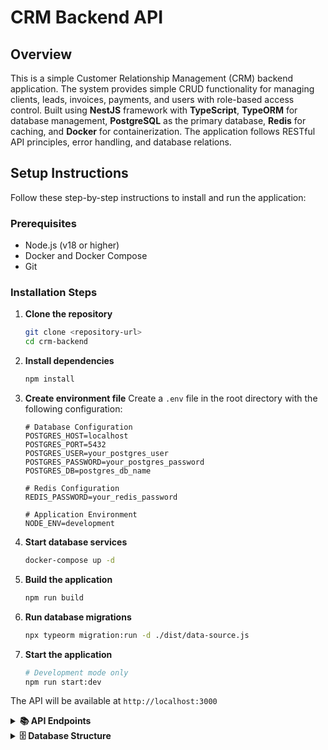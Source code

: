 # CRM Backend API

## Overview

This is a simple Customer Relationship Management (CRM) backend application. The system provides simple CRUD functionality for managing clients, leads, invoices, payments, and users with role-based access control. Built using **NestJS** framework with **TypeScript**, **TypeORM** for database management, **PostgreSQL** as the primary database, **Redis** for caching, and **Docker** for containerization. The application follows RESTful API principles, error handling, and database relations.

## Setup Instructions

Follow these step-by-step instructions to install and run the application:

### Prerequisites

- Node.js (v18 or higher)
- Docker and Docker Compose
- Git

### Installation Steps

1. **Clone the repository**

   ```bash
   git clone <repository-url>
   cd crm-backend
   ```

2. **Install dependencies**

   ```bash
   npm install
   ```

3. **Create environment file**
   Create a `.env` file in the root directory with the following configuration:

   ```env
   # Database Configuration
   POSTGRES_HOST=localhost
   POSTGRES_PORT=5432
   POSTGRES_USER=your_postgres_user
   POSTGRES_PASSWORD=your_postgres_password
   POSTGRES_DB=postgres_db_name

   # Redis Configuration
   REDIS_PASSWORD=your_redis_password

   # Application Environment
   NODE_ENV=development
   ```

4. **Start database services**

   ```bash
   docker-compose up -d
   ```

5. **Build the application**

   ```bash
   npm run build
   ```

6. **Run database migrations**

   ```bash
   npx typeorm migration:run -d ./dist/data-source.js
   ```

7. **Start the application**
   ```bash
   # Development mode only
   npm run start:dev
   ```

The API will be available at `http://localhost:3000`

<details>
<summary><strong>📚 API Endpoints</strong></summary>

### Users Management

- **POST** `/users` - Create new user
  ```json
  {
    "email": "user@example.com",
    "username": "johndoe",
    "password": "password123",
    "fullName": "John Doe",
    "role": "admin" // admin | sales | accountant
  }
  ```
- **GET** `/users` - Get all users
- **GET** `/users/:id` - Get user by ID
- **PUT** `/users` - Update user
- **DELETE** `/users/:id` - Delete user

### Clients Management

- **POST** `/clients` - Create new client
  ```json
  {
    "name": "Acme Corporation",
    "email": "contact@acme.com",
    "phone": "+1234567890",
    "address": "123 Business St, City, State"
  }
  ```
- **GET** `/clients` - Get all clients
- **GET** `/clients/:id` - Get client by ID
- **PUT** `/clients` - Update client
- **DELETE** `/clients/:id` - Delete client
- **GET** `/clients/total/:id` - Get client invoice total

### Leads Management

- **POST** `/leads` - Create new lead
  ```json
  {
    "clientId": 1,
    "ownerId": 1,
    "status": "new", // new | contacted | qualified | won | lost
    "source": "website",
    "notes": "Interested in our premium package"
  }
  ```
- **GET** `/leads` - Get all leads (supports filtering by userId and status)
- **GET** `/leads/:id` - Get lead by ID
- **PUT** `/leads/:id` - Update lead
- **DELETE** `/leads/:id` - Delete lead

### Invoices Management

- **POST** `/invoices` - Create new invoice
  ```json
  {
    "clientId": 1,
    "issuedBy": 1,
    "invoiceDate": "2024-01-15",
    "dueDate": "2024-02-15",
    "status": "draft", // draft | sent | paid | overdue | cancelled
    "totalAmount": 1500.0
  }
  ```
- **GET** `/invoices` - Get all invoices (supports filtering by status)
- **GET** `/invoices/:id` - Get invoice by ID
- **PUT** `/invoices` - Update invoice
- **DELETE** `/invoices/:id` - Delete invoice

### Invoice Items Management

- **POST** `/invoice-items` - Create new invoice item
  ```json
  {
    "invoiceId": 1,
    "description": "Web Development Services",
    "quantity": 40,
    "unitPrice": 75.0,
    "lineTotal": 3000.0
  }
  ```
- **GET** `/invoice-items` - Get all invoice items
- **GET** `/invoice-items/:id` - Get invoice item by ID
- **PUT** `/invoice-items` - Update invoice item
- **DELETE** `/invoice-items/:id` - Delete invoice item

### Payments Management

- **POST** `/payments` - Create new payment
  ```json
  {
    "invoiceId": 1,
    "recordedBy": 1,
    "paymentDate": "2024-01-20",
    "amount": 1500.0,
    "method": "bank_transfer", // cash | bank_transfer | credit_card | paypal
    "reference": "TXN123456789"
  }
  ```
- **GET** `/payments` - Get all payments
- **GET** `/payments/:id` - Get payment by ID
- **PUT** `/payments` - Update payment
- **DELETE** `/payments/:id` - Delete payment

</details>

<details>
<summary><strong>🗄️ Database Structure</strong></summary>

![Database Schema]([https://github.com/Ayogoharo/crm-backend/edit/main/schema.png](https://res.cloudinary.com/daha2qfsq/image/upload/v1756483473/Screenshot_from_2025-08-29_18-32-57_lpmcn4.png))

The database consists of six main entities with the following relationships:

### **Users Table**

- **Primary Key**: `id` (auto-increment)
- **Fields**: `email` (unique), `username` (unique), `password`, `full_name`, `role`, `created_at`, `updated_at`
- **Roles**: admin, sales, accountant
- **Relationships**:
  - One-to-Many with Leads (as owner)
  - One-to-Many with Invoices (as issuer)
  - One-to-Many with Payments (as recorder)

### **Clients Table**

- **Primary Key**: `id` (auto-increment)
- **Fields**: `name`, `email`, `phone`, `address`, `created_at`, `updated_at`
- **Relationships**:
  - One-to-Many with Leads
  - One-to-Many with Invoices

### **Leads Table**

- **Primary Key**: `id` (auto-increment)
- **Fields**: `client_id`, `owner_id`, `status`, `source`, `notes`, `created_at`, `updated_at`
- **Status Values**: new, contacted, qualified, won, lost
- **Relationships**:
  - Many-to-One with Clients (CASCADE delete)
  - Many-to-One with Users (SET NULL on delete)

### **Invoices Table**

- **Primary Key**: `id` (auto-increment)
- **Fields**: `client_id`, `issued_by`, `invoice_date`, `due_date`, `status`, `total_amount`, `created_at`, `updated_at`
- **Status Values**: draft, sent, paid, overdue, cancelled
- **Relationships**:
  - Many-to-One with Clients (CASCADE delete)
  - Many-to-One with Users (SET NULL on delete)
  - One-to-Many with Invoice Items
  - One-to-Many with Payments

### **Invoice Items Table**

- **Primary Key**: `id` (auto-increment)
- **Fields**: `invoice_id`, `description`, `quantity`, `unit_price`, `line_total`
- **Relationships**:
  - Many-to-One with Invoices (CASCADE delete)

### **Payments Table**

- **Primary Key**: `id` (auto-increment)
- **Fields**: `invoice_id`, `recorded_by`, `payment_date`, `amount`, `method`, `reference`, `created_at`
- **Payment Methods**: cash, bank_transfer, credit_card, paypal
- **Relationships**:
  - Many-to-One with Invoices (CASCADE delete)
  - Many-to-One with Users (SET NULL on delete)

### **Key Database Features**

- **Referential Integrity**: All foreign key relationships are properly defined
- **Cascade Operations**: Related records are automatically managed on parent deletion
- **Data Validation**: Entity-level validation using class-validator decorators
- **Timestamps**: Automatic creation and update timestamps on relevant entities
- **Decimal Precision**: Financial amounts stored with 12,2 precision for accuracy

</details>
